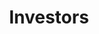 ---
title: Investors
type: landing

url: "/investors"

sections:
  - block: markdown
    content:
      title: SAFE SPACES FOR COLLABORATION
      text: |-
        <h2>
        <div style="text-align: center;"><b>on a platform designed to benefit society.</b>
        </div>
        </h2>
    design:
      columns: '1'
      spacing:
        padding: ['30px', '0', '20px', '0']
      # Choose an optional background color, gradient, image, or video
      background:
        color: rgb(241, 244, 245)

  - block: left-right
    content:
      title: Taking off with impact investors who...
      image:
        # Reference an image in your `assets/media/` folder
        filename: safety-exit.png
        position: 'right'
        alt: 'nature'
        height: 300
       
      # Add your Hero text here
      text: |-
        Want to create a better and safer future while earning 3x-5x returns from a business backed by powerful trends in society.
    design:
      spacing:
        padding: ['20px', '0', '20px', '0']
      # Choose an optional background color, gradient, image, or video
      background:
        color: white
      align: center

  - block: markdown
    content:
      title:
      text: |-
        <div style="text-align: center;">
          <a href="https://eu1.hubs.ly/H09PDgC0" class="btn btn-primary" style="font-size: 1.5em; padding: 10px 20px;">
            <i class="fas fa-file-pdf"></i> View One Pager
          </a>
        </div>
    design:
      columns: '1'
      spacing:
        padding: ['10px', '0', '20px', '0']
      background:
        color: white

  - block: markdown
    content:
      title:
      text: |-

        **ARE WE HAPPY WITH THE FUTURE OF SOCIETY BEING DRIVEN BY PROFIT-MAXIMIZING BIG TECH?**
        
        Especially given the disruptive power of AI, which is increasing every month.
        
        Are governments agile enough to regulate? Is profit maximization going to stop?
        
        What, then, can we do to help shape the future we want for our kids?
        
        **WE CAN DESIGN TECHNOLOGY TO BENEFIT SOCIETY (#EU TECH)**
        
        - Putting <b>society first</b>, not profits.
        - Using <b>open source</b>, not black boxes.
        - Enabling <b>greater collaboration</b>, not polarization.
        - Creating <b>safety and trust</b>!
    design:
      columns: '1'
      spacing:
        padding: ['40px', '0', '10px', '0']
      # Choose an optional background color, gradient, image, or video
      background:
        color: rgb(241, 244, 245)

  - block: markdown
    content:
      title: THIS IS ALKEMIO
      text: |-
        **Steward-owned**, a company designed for trust. Legally aligned with EU societal goals.
        
        Providing safe digital spaces, with control and trust. Where people and AI work together, solving societal challenges.
        
        Introducing Virtual Contributors, created based on trusted bodies of knowledge and using AI. Ready at all times to contribute expertise, do work, and supercharge your output.
        
        Alkemio offers a SaaS platform for change makers. Beachhead markets are the public sector and education in the Netherlands. **€170k revenue in 2023**.
        
        Aligned with powerful trends in society. Hugely scalable.
    design:
      columns: '1'
      spacing:
        padding: ['20px', '0', '20px', '0']
      # Choose an optional background color, gradient, image, or video
      background:
        color: white

  - block: hero
    content:
      title: Loading...
      image: 
        # Reference an image in your `assets/media/` folder
        filename: progress-bar.png
      # Add your Call-To-Action (CTA) button and optional icon
    design:
      columns: '2'
      spacing:
        # Customize the section spacing. Order is top, right, bottom, left.
        padding: ['25px', '0', '10px', '0']
      # Choose an optional background color, gradient, image, or video
      background:
        color: rgb(241, 244, 245)

  - block: features
    content:
      title: 
      subtitle: </br></br>
      text:      
        <!--Custom spacing-->
        <div class="mb-3"></div>
      items:
        - name: Supercharge collaboration
          description: </br>Enabling SDG 17, the <b>key</b> to making progress on all UN SDGs
          icon: rocket
          icon_pack: fas
        - name: To scale Virtual Contributors
          description: </br>Expand AI and Sales teams</br> Grow team from 17 to 30+</br> Increase revenue to €1 Million+
          icon: hand-holding-dollar
          icon_pack: fas
        - name: Provide inspiration
          description: </br>That we <b>can</b> have a safer digital future
          icon: flag
          icon_pack: fas
    design:
      columns: '1'
      spacing:
        padding: ['40px', '0', '20px', '0']
      # Choose an optional background color, gradient, image, or video
      background:
        color: rgb(241, 244, 245)

  - block: markdown
    content:
      title: A NEW STYLE OF INVESTMENT OPPORTUNITY
    design:
      spacing:
        # Customize the section spacing. Order is top, right, bottom, left.
        padding: ['20px', '0', '5px', '0']
      background:
        color: white

  - block: left-right
    content:
      title:
      image:
        # Reference an image in your `assets/media/` folder
        filename: manifesto/community.png
        position: 'left'
        alt: 'nature'
        height: 300
       
      # Add your Hero text here
      text: |-
        In line with Alkemio’s choice of Steward-Ownership, some investment features differ from a typical venture capital backed startup. Designed for long-term investors who really care about Alkemio’s purpose.

        - **Guided by stewards**, not shareholders. Stewards hold and control the voting shares to ensure the business is managed to achieve the purpose.
        - Alkemio’s purpose and independence are **legally locked in**. An independent 3rd party holds a special share with a veto right on certain decisions such as a sale or change of the purpose of the company.
        - For **all stakeholders**, not just shareholders. Investor economic returns are capped at levels that provide attractive returns. Excess profits will be used/donated to benefit society. Profit serves purpose.
        - With investor economic returns coming from **dividends** and/or **share repurchase**, instead of a sale of the company.

        Full details of how Alkemio has implemented Steward Ownership legally, please visit our **Alkemio Group structure overview**.

        **Simple setup, easy to scale.** A single share class for all investors, including founders. The capped returns and steward control mean there are no cap table, valuation, or investor voting rights discussions. So management can focus on scaling a very successful business.
    design:
      spacing:
        padding: ['10px', '0', '20px', '0']
      # Choose an optional background color, gradient, image, or video
      background:
        color: white
      align: center

  - block: markdown
    content:
      title: THE WHY AND HOW OF THE ECONOMIC RETURNS!
      text: |-
        The capping of economic returns to all investors and staff helps ensure alignment of all parties with the purpose of benefiting society.

        The cap level for early investors starts at 3x-3.5x, depending on timing of investment. From 4 years after the investment date, the outstanding amount payable to an investor will start to accrue at a certain annual rate, such that the effective cap level can increase to 4x-5x.

        **Example:**

        |      | Year 1 | Year 2-4 | Year 5 | Year 6 | Year 7 | Year 8 |
        |------|------|----------|--------|--------|--------|--------|
        | Investment amount | €1,000 |
        | Initial dividend entitlement amount | €3,000 |
        | Dividend amount in each year | €0 | €0 | €0 | -€200 | -€300 | -€500 |
        | Annual increase due to accrual | €0 | €0 | €210 | €211 | €204 | €184 |
        | Outstanding dividend entitlement amount | €3,000 | €3,000 | €3,210 | €3,221 | €3,125 | €2,809 |
        | Effective capped return multiple | 3.0 | 3.0 | 3.2 | 3.4 | 3.6 | 3.8 |

        - A cap of 3x means an investment of €1,000 will create a dividend entitlement for that investor which starts at €3,000.
        - 4 years after the investment date, the outstanding dividend entitlement amount will accrue at an annual rate of 7%.
        - Each year the outstanding dividend entitlement amount will (a) decrease by dividends received and (b) increase at the accrual rate.

        The full mechanism, including issuance of certificates, is described in schedule C of the <b><a href="./documents/alkemio_holding_shareholders_agreement_v1.1.pdf">Alkemio Holding Shareholders Agreement (SHA)</a></b>.
    design:
      columns: '1'
      spacing:
        padding: ['30px', '0', '20px', '0']
      background:
        color: rgb(241, 244, 245)

  - block: hero
    content:
      title: For impact investors
      subtitle: Join us in scaling a business backed by powerful trends in society.
      text: |-
        Big tech isn’t waiting, let’s make it happen together, **now**! </br></br>
      image:
        filename: get-in-touch.png
        alt: Impact Investors
      cta:
        url: 'mailto:neil@alkem.io'
        label: Contact us
        icon_pack: fas
        icon: envelope
    design:
      columns: '1'
      spacing:
        padding: ['30px', '0', '10px', '0']
      background:
        color: white

  - block: markdown
    content:
      title: TRUSTED BY
    design:
      spacing:
        # Customize the section spacing. Order is top, right, bottom, left.
        padding: ['5px', '0', '0px', '0']
      background:
        color: white
        
  - block: carousel-logos
    content:
      slides:
        slide1:
          - /partners/vrije-universiteit-amsterdam.svg
          - /partners/vng.svg
          - /partners/digicampus.svg
        slide2:
          - /partners/gemeente-den-haag.svg
          - /partners/velokonzept.svg
          - /partners/dsih.svg
    design:
      background:
        color: white
      spacing:
        padding: ['30px', '0', '50px', '0']

  - block: markdown
    content:
      title:
      text: |-
        <b>"Working together requires trust, in each other but also in the digital platform being used" </b> - City of The Hague
    design:
      spacing:
        # Customize the section spacing. Order is top, right, bottom, left.
        padding: ['30px', '0', '30px', '0']
      background:
        color: white

  - block: markdown
    content:
      title:
      text: |-
        <div style="text-align: center;">
          <a href="https://eu1.hubs.ly/H06kZ0d0" class="btn btn-primary" style="font-size: 1.2em; padding: 10px 20px; margin-right: 30px;">
            <i class="fas fa-euro-sign"></i> Interested in investing?
          </a>
          <a href="mailto: neil@alkem.io" class="btn btn-secondary" style="font-size: 1.2em; padding: 10px 20px;">
            Do well and do good
          </a>
        </div>
    design:
      columns: '1'
      spacing:
        padding: ['40px', '0', '40px', '0']
      background:
        color: rgb(241, 244, 245)

  - block: markdown
    content:
      title: Disclaimer
      text: |-
        <p align="center">
        The above information is shared in the interest of accelerating the wider move to a purpose-based economy. The information provided here is for general informational purposes only and should not be considered as investment or business advice. 
        </p>
        <p align="center">
        Any investment or business decisions made based on this information are at your own risk.
        </p>
    design:
      # See Page Builder docs for all section customization options.
      # Choose how many columns the section has. Valid values: '1' or '2'.
      columns: '1'
      css_class: d-flex align-items-center
      spacing:
        padding: ['20px', '0', '20px', '0']
      background:
        color: white
---